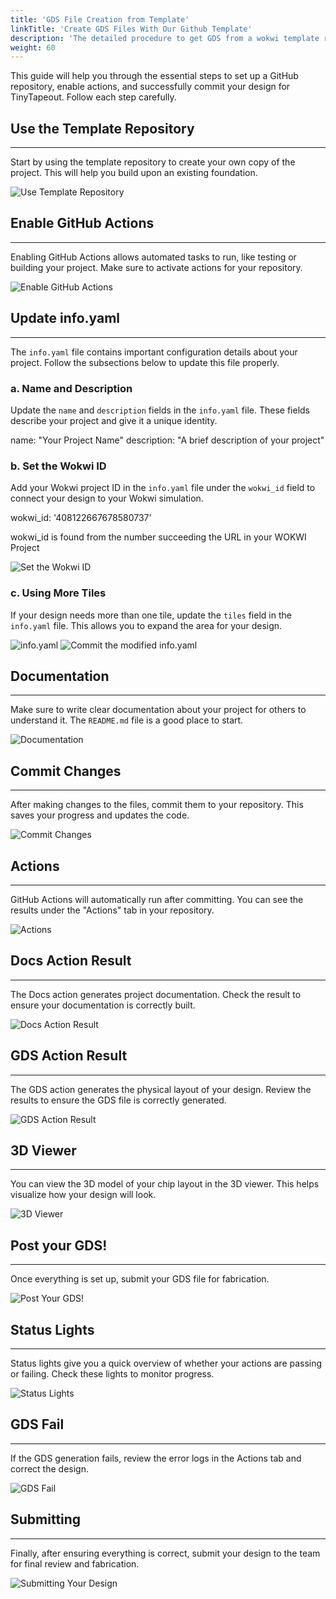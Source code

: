 ```yaml
---
title: 'GDS File Creation from Template'
linkTitle: 'Create GDS Files With Our Github Template'
description: 'The detailed procedure to get GDS from a wokwi template repo'
weight: 60
---
```



This guide will help you through the essential steps to set up a GitHub repository, enable actions, and successfully commit your design for TinyTapeout. Follow each step carefully.

## Use the Template Repository
-------------------------------

Start by using the template repository to create your own copy of the project. This will help you build upon an existing foundation.

![Use Template Repository](template.png)

## Enable GitHub Actions
-------------------------

Enabling GitHub Actions allows automated tasks to run, like testing or building your project. Make sure to activate actions for your repository.

![Enable GitHub Actions](gitpages.png)

## Update info.yaml
--------------------

The `info.yaml` file contains important configuration details about your project. Follow the subsections below to update this file properly.

### a. Name and Description

Update the `name` and `description` fields in the `info.yaml` file. These fields describe your project and give it a unique identity.

name: "Your Project Name"
description: "A brief description of your project"
        

### b. Set the Wokwi ID

Add your Wokwi project ID in the `info.yaml` file under the `wokwi_id` field to connect your design to your Wokwi simulation.

wokwi\_id: '408122667678580737'
        

wokwi\_id is found from the number succeeding the URL in your WOKWI Project

![Set the Wokwi ID](WOKWI_Project_ID.png)

### c. Using More Tiles

If your design needs more than one tile, update the `tiles` field in the `info.yaml` file. This allows you to expand the area for your design.

![info.yaml](infoyaml.png) ![Commit the modified info.yaml](commitinfo.png)

## Documentation
-----------------

Make sure to write clear documentation about your project for others to understand it. The `README.md` file is a good place to start.

![Documentation](documentation.png)

## Commit Changes
------------------

After making changes to the files, commit them to your repository. This saves your progress and updates the code.

![Commit Changes](commit-changes.png)

## Actions
-----------

GitHub Actions will automatically run after committing. You can see the results under the "Actions" tab in your repository.

![Actions](actions-tab.png)

## Docs Action Result
----------------------

The Docs action generates project documentation. Check the result to ensure your documentation is correctly built.

![Docs Action Result](docs-action-result.png)

## GDS Action Result
---------------------

The GDS action generates the physical layout of your design. Review the results to ensure the GDS file is correctly generated.

![GDS Action Result](gds-action-result.png)

## 3D Viewer
-------------

You can view the 3D model of your chip layout in the 3D viewer. This helps visualize how your design will look.

![3D Viewer](3d-viewer.png)

## Post your GDS!
-------------------

Once everything is set up, submit your GDS file for fabrication.

![Post Your GDS!](post-gds.png)

## Status Lights
------------------

Status lights give you a quick overview of whether your actions are passing or failing. Check these lights to monitor progress.

![Status Lights](status-lights.png)

## GDS Fail
-------------

If the GDS generation fails, review the error logs in the Actions tab and correct the design.

![GDS Fail](gds-fail.png)

## Submitting
---------------

Finally, after ensuring everything is correct, submit your design to the team for final review and fabrication.

![Submitting Your Design](submitting.png)
